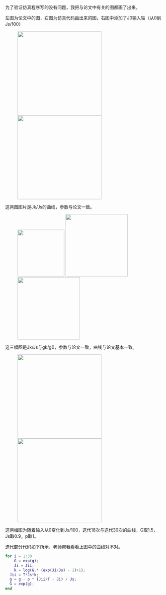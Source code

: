 为了验证仿真程序写的没有问题，我把与论文中有关的图都画了出来。

左图为论文中的图，右图为仿真代码画出来的图，右图中添加了J0输入轴（从0到Js/100）

<figure class="half">
  <img src="/Users/lichen/Library/Application Support/typora-user-images/image-20200102171128607.png" width="270"/>
  <img src="/Users/lichen/Documents/Research/Light/Simulation/RG6/Jk:Js5.png" width="270"/>
</figure>

这两图图片是Jk/Js的曲线，参数与论文一致。

<figure class="half">   
  <img src="/Users/lichen/Library/Application Support/typora-user-images/image-20200102170309916.png" width="150"/>   
  <img src="/Users/lichen/Documents/Research/Light/Simulation/RG6/Jk:Js.png" width="200"/>
  <img src="/Users/lichen/Documents/Research/Light/Simulation/RG6/gk.png" width="200"/>
</figure>

这三幅图是Jk/Js与gk/g0，参数与论文一致，曲线与论文基本一致。

<figure class="half">   <img src="/Users/lichen/Library/Application Support/typora-user-images/image-20200102171741779.png" width="270"/>   <img src="/Users/lichen/Library/Application Support/typora-user-images/image-20200102171823752.png" width="270"/> </figure>

这两幅图为随着输入从0变化到Js/100，迭代18次与迭代30次的曲线，G取1.5，Js取0.9，p取1。

迭代部分代码如下所示，老师帮我看看上图中的曲线对不对。

~~~matlab
for i = 1:30      
	G = exp(g);     
	Ji = Jii;    
	k = log(G.* (exp(Ji/Js) - 1)+1);
  Jii = T*Js*k; 
  g = g - p * (Jii/T - Ji) / Js;
  G = exp(g); 
end
~~~

